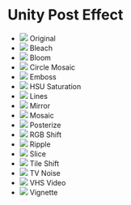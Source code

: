 # Unity Post Effect

<ul>
	<li><img src="example/original.png"> Original</li>
	<li><img src="example/bleach.png"> Bleach</li>
	<li><img src="example/bloom.png"> Bloom</li>
	<li><img src="example/circle_mosaic.png"> Circle Mosaic</li>
	<li><img src="example/emboss.png"> Emboss</li>
	<li><img src="example/hsu_saturation.png"> HSU Saturation</li>
	<li><img src="example/lines.png"> Lines</li>
	<li><img src="example/mirror.png"> Mirror</li>
	<li><img src="example/mosaic.png"> Mosaic</li>
	<li><img src="example/posterize.png"> Posterize</li>
	<li><img src="example/rgb_shift.png"> RGB Shift</li>
	<li><img src="example/ripple.png"> Ripple</li>
	<li><img src="example/slice.png"> Slice</li>
	<li><img src="example/tile_shift.png"> Tile Shift</li>
	<li><img src="example/tv_noise.png"> TV Noise</li>
	<li><img src="example/vhs_video.png"> VHS Video</li>
	<li><img src="example/vignette.png"> Vignette</li>
</ul>
